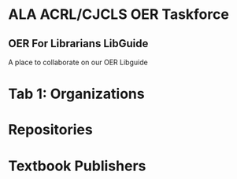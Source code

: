# ALA ACRL/CJCLS OER Taskforce 
## OER For Librarians LibGuide
A place to collaborate on our OER Libguide

# Tab 1: Organizations

# Repositories

# Textbook Publishers
